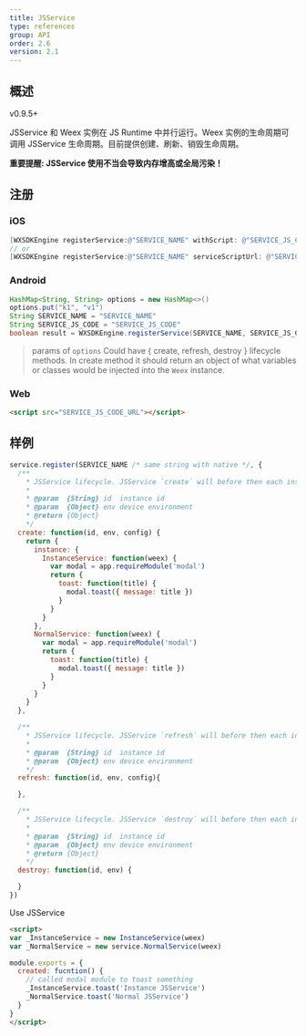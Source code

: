 ```yaml
---
title: JSService
type: references
group: API
order: 2.6
version: 2.1
---
```



## 概述

<span class="weex-version">v0.9.5+</span>

JSService 和 Weex 实例在 JS Runtime 中并行运行。Weex 实例的生命周期可调用 JSService 生命周期。目前提供创建、刷新、销毁生命周期。

**重要提醒: JSService 使用不当会导致内存增高或全局污染！**


## 注册

### iOS

```objective-c
[WXSDKEngine registerService:@"SERVICE_NAME" withScript: @"SERVICE_JS_CODE" withOptions: @{}];
// or
[WXSDKEngine registerService:@"SERVICE_NAME" serviceScriptUrl: @"SERVICE_JS_URL" withOptions: @{}];
```

### Android

```java
HashMap<String, String> options = new HashMap<>()
options.put("k1", "v1")
String SERVICE_NAME = "SERVICE_NAME"
String SERVICE_JS_CODE = "SERVICE_JS_CODE"
boolean result = WXSDKEngine.registerService(SERVICE_NAME, SERVICE_JS_CODE, options)
```
> params of `options` Could have { create, refresh, destroy } lifecycle methods. In create method it should  return an object of what variables or classes would be injected into the `Weex` instance.

### Web
```html
<script src="SERVICE_JS_CODE_URL"></script>
```

## 样例

```javascript
service.register(SERVICE_NAME /* same string with native */, {
  /**
    * JSService lifecycle. JSService `create` will before then each instance lifecycle `create`. The return param `instance` is Weex protected param. This object will return to instance global. Other params will in the `services` at instance.
    *
    * @param  {String} id  instance id
    * @param  {Object} env device environment
    * @return {Object}
    */
  create: function(id, env, config) {
    return {
      instance: {
        InstanceService: function(weex) {
          var modal = app.requireModule('modal')
          return {
            toast: function(title) {
              modal.toast({ message: title })
            }
          }
        }
      },
      NormalService: function(weex) {
        var modal = app.requireModule('modal')
        return {
          toast: function(title) {
            modal.toast({ message: title })
          }
        }
      }
    }
  },

  /**
    * JSService lifecycle. JSService `refresh` will before then each instance lifecycle `refresh`. If you want to reset variable or something on instance refresh.
    *
    * @param  {String} id  instance id
    * @param  {Object} env device environment
    */
  refresh: function(id, env, config){

  },

  /**
    * JSService lifecycle. JSService `destroy` will before then each instance lifecycle `destroy`. You can deleted variable here. If you doesn't detete variable define in JSService. The variable will always in the js runtime. It's would be memory leak risk.
    *
    * @param  {String} id  instance id
    * @param  {Object} env device environment
    * @return {Object}
    */
  destroy: function(id, env) {

  }
})
```

Use JSService

```html
<script>
var _InstanceService = new InstanceService(weex)
var _NormalService = new service.NormalService(weex)

module.exports = {
  created: fucntion() {
    // called modal module to toast something
    _InstanceService.toast('Instance JSService')
    _NormalService.toast('Normal JSService')
  }
}
</script>
```
